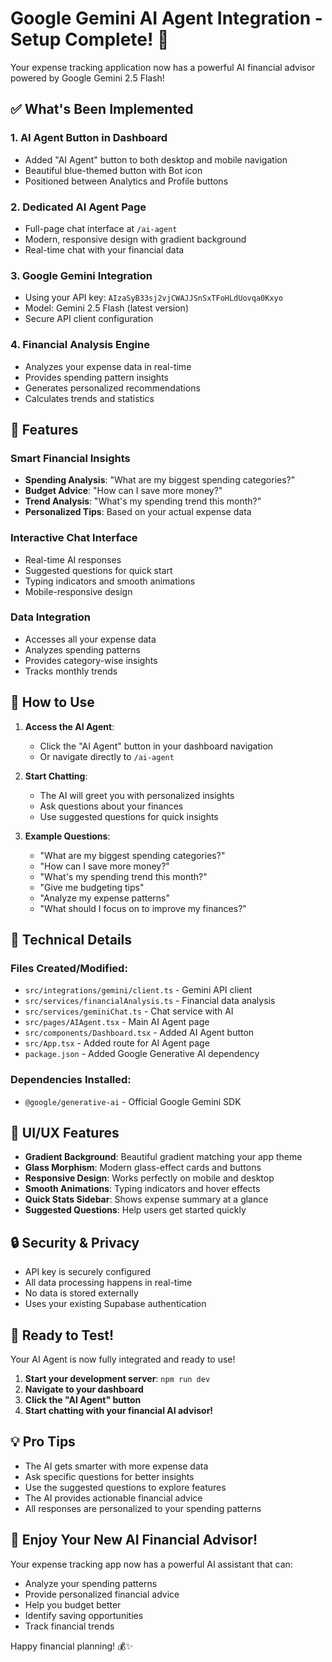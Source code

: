 # Google Gemini AI Agent Integration - Setup Complete! 🚀

Your expense tracking application now has a powerful AI financial advisor powered by Google Gemini 2.5 Flash!

## ✅ What's Been Implemented

### 1. **AI Agent Button in Dashboard**
- Added "AI Agent" button to both desktop and mobile navigation
- Beautiful blue-themed button with Bot icon
- Positioned between Analytics and Profile buttons

### 2. **Dedicated AI Agent Page**
- Full-page chat interface at `/ai-agent`
- Modern, responsive design with gradient background
- Real-time chat with your financial data

### 3. **Google Gemini Integration**
- Using your API key: `AIzaSyB33sj2vjCWAJJSnSxTFoHLdUovqa0Kxyo`
- Model: Gemini 2.5 Flash (latest version)
- Secure API client configuration

### 4. **Financial Analysis Engine**
- Analyzes your expense data in real-time
- Provides spending pattern insights
- Generates personalized recommendations
- Calculates trends and statistics

## 🎯 Features

### **Smart Financial Insights**
- **Spending Analysis**: "What are my biggest spending categories?"
- **Budget Advice**: "How can I save more money?"
- **Trend Analysis**: "What's my spending trend this month?"
- **Personalized Tips**: Based on your actual expense data

### **Interactive Chat Interface**
- Real-time AI responses
- Suggested questions for quick start
- Typing indicators and smooth animations
- Mobile-responsive design

### **Data Integration**
- Accesses all your expense data
- Analyzes spending patterns
- Provides category-wise insights
- Tracks monthly trends

## 🚀 How to Use

1. **Access the AI Agent**:
   - Click the "AI Agent" button in your dashboard navigation
   - Or navigate directly to `/ai-agent`

2. **Start Chatting**:
   - The AI will greet you with personalized insights
   - Ask questions about your finances
   - Use suggested questions for quick insights

3. **Example Questions**:
   - "What are my biggest spending categories?"
   - "How can I save more money?"
   - "What's my spending trend this month?"
   - "Give me budgeting tips"
   - "Analyze my expense patterns"
   - "What should I focus on to improve my finances?"

## 🔧 Technical Details

### **Files Created/Modified**:
- `src/integrations/gemini/client.ts` - Gemini API client
- `src/services/financialAnalysis.ts` - Financial data analysis
- `src/services/geminiChat.ts` - Chat service with AI
- `src/pages/AIAgent.tsx` - Main AI Agent page
- `src/components/Dashboard.tsx` - Added AI Agent button
- `src/App.tsx` - Added route for AI Agent page
- `package.json` - Added Google Generative AI dependency

### **Dependencies Installed**:
- `@google/generative-ai` - Official Google Gemini SDK

## 🎨 UI/UX Features

- **Gradient Background**: Beautiful gradient matching your app theme
- **Glass Morphism**: Modern glass-effect cards and buttons
- **Responsive Design**: Works perfectly on mobile and desktop
- **Smooth Animations**: Typing indicators and hover effects
- **Quick Stats Sidebar**: Shows expense summary at a glance
- **Suggested Questions**: Help users get started quickly

## 🔒 Security & Privacy

- API key is securely configured
- All data processing happens in real-time
- No data is stored externally
- Uses your existing Supabase authentication

## 🚀 Ready to Test!

Your AI Agent is now fully integrated and ready to use! 

1. **Start your development server**: `npm run dev`
2. **Navigate to your dashboard**
3. **Click the "AI Agent" button**
4. **Start chatting with your financial AI advisor!**

## 💡 Pro Tips

- The AI gets smarter with more expense data
- Ask specific questions for better insights
- Use the suggested questions to explore features
- The AI provides actionable financial advice
- All responses are personalized to your spending patterns

## 🎉 Enjoy Your New AI Financial Advisor!

Your expense tracking app now has a powerful AI assistant that can:
- Analyze your spending patterns
- Provide personalized financial advice
- Help you budget better
- Identify saving opportunities
- Track financial trends

Happy financial planning! 💰✨
